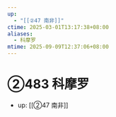 ```yaml
---
up:
  - "[[②47 南非]]"
ctime: 2025-03-01T13:17:38+08:00
aliases:
  - 科摩罗
mtime: 2025-09-09T12:37:06+08:00
---
```


# ②483 科摩罗

- up: [[②47 南非]]
